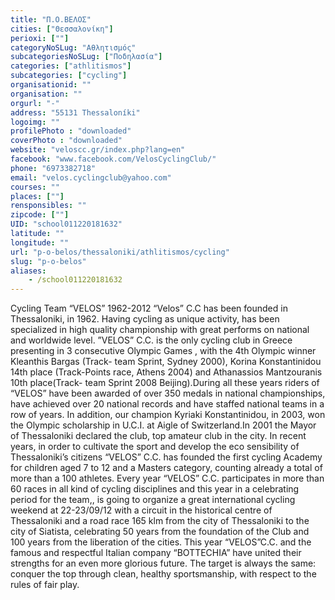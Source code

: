 ```yaml
---
title: "Π.Ο.ΒΕΛΟΣ"
cities: ["Θεσσαλονίκη"]
perioxi: [""]
categoryNoSLug: "Αθλητισμός"
subcategoriesNoSLug: ["Ποδηλασία"]
categories: ["athlitismos"]
subcategories: ["cycling"]
organisationid: ""
organisation: ""
orgurl: "-"
address: "55131 Thessaloníki"
logoimg: ""
profilePhoto : "downloaded"
coverPhoto : "downloaded"
website: "veloscc.gr/index.php?lang=en"
facebook: "www.facebook.com/VelosCyclingClub/"
phone: "6973382718"
email: "velos.cyclingclub@yahoo.com"
courses: ""
places: [""]
rensponsibles: ""
zipcode: [""]
UID: "school011220181632"
latitude: ""
longitude: ""
url: "p-o-belos/thessaloniki/athlitismos/cycling"
slug: "p-o-belos"
aliases:
    - /school011220181632
---
```





Cycling Team “VELOS” 1962-2012 “Velos” C.C has been founded in Thessaloniki, in 1962. Having cycling as unique activity, has been specialized in high quality championship with great performs on national and worldwide level. ”VELOS” C.C. is the only cycling club in Greece presenting in 3 consecutive Olympic Games , with the 4th Olympic winner Kleanthis Bargas (Track- team Sprint, Sydney 2000), Korina Konstantinidou 14th place (Track-Points race, Athens 2004) and Athanassios Mantzouranis 10th place(Track- team Sprint 2008 Beijing).During all these years riders of “VELOS” have been awarded of over 350 medals in national championships, have achieved over 20 national records and have staffed national teams in a row of years. In addition, our champion Kyriaki Konstantinidou, in 2003, won the Olympic scholarship in U.C.I. at Aigle of Switzerland.In 2001 the Mayor of Thessaloniki declared the club, top amateur club in the city. In recent years, in order to cultivate the sport and develop the eco sensibility of Thessaloniki’s citizens “VELOS” C.C. has founded the first cycling Academy for children aged 7 to 12 and a Masters category, counting already a total of more than a 100 athletes. Every year “VELOS” C.C. participates in more than 60 races in all kind of cycling disciplines and this year in a celebrating period for the team,, is going to organize a great international cycling weekend at 22-23/09/12 with a circuit in the historical centre of Thessaloniki and a road race 165 klm from the city of Thessaloniki to the city of Siatista, celebrating 50 years from the foundation of the Club and 100 years from the liberation of the cities. This year “VELOS”C.C. and the famous and respectful Italian company “BOTTECHIA” have united their strengths for an even more glorious future. The target is always the same: conquer the top through clean, healthy sportsmanship, with respect to the rules of fair play.